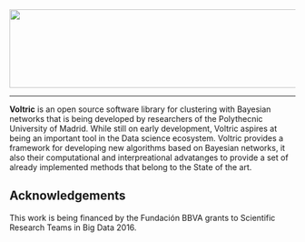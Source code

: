 <div align="center">
  <img src="https://user-images.githubusercontent.com/24965845/31542745-012c5a72-b01c-11e7-94bd-49a7f1e42b96.png" width="615" height="138">
</div>

-----------------

**Voltric** is an open source software library for clustering with Bayesian networks that is being developed by researchers of the Polythecnic University of Madrid. While still on early development, Voltric aspires at being an important tool in the Data science ecosystem. Voltric provides a framework for developing new algorithms based on Bayesian networks, it also their computational and interpreational advatanges to provide a set of already implemented methods that belong to the State of the art.

Acknowledgements
-------------------

This work is being financed by the Fundación BBVA grants to Scientific Research Teams in Big Data 2016.
